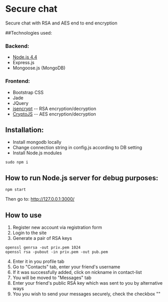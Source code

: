 # Secure chat
Secure chat with RSA and AES end to end encryption 

##Technologies used:
### Backend:
* [Node.js 4.4](https://nodejs.org/en/download/)
* Express.js
* Mongoose.js (MongoDB)

### Frontend:
* Bootstrap CSS
* Jade
* JQuery
* [jsencrypt](https://github.com/travist/jsencrypt) -- RSA encryption/decryption
* [CryptoJS](https://cdnjs.com/libraries/crypto-js) -- AES encryption/decryption

## Installation:
* Install mongodb locally
* Change connection string in config.js according to DB setting
* Install Node.js modules
```
sudo npm i
```

## How to run Node.js server for debug purposes:
```
npm start
```
Then go to:
http://127.0.0.1:3000/

## How to use
1. Register new account via registration form
2. Login to the site
3. Generate a pair of RSA keys
```
openssl genrsa -out priv.pem 1024
openssl rsa -pubout -in priv.pem -out pub.pem
```
4. Enter it in you profile tab
5. Go to "Contacts" tab, enter your friend's username
6. If it was successfully added, click on nickname in contact-list
7. You will be moved to "Messages" tab
8. Enter your friend's public RSA key which was sent to you by alternative ways
9. You you wish to send your messages securely, check the checkbox ""